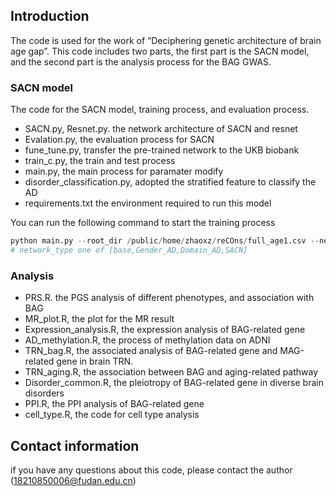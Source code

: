 ## Introduction
The code is used for the work of “Deciphering genetic architecture of brain age gap”.
This code includes two parts, the first part is the SACN model, and the second part is the analysis process for the BAG GWAS.

### SACN model 
The code for the SACN model, training process, and evaluation process.
- SACN.py, Resnet.py. the network architecture of SACN and resnet
- Evalation.py, the evaluation process for SACN
- fune_tune.py, transfer the pre-trained  network to the UKB biobank
- train_c.py, the train and test process
- main.py, the main process for paramater modify
- disorder_classification.py, adopted the stratified feature to classify the  AD
- requirements.txt the environment required to run this model


You can run  the following command to start the training process
```python
python main.py --root_dir /public/home/zhaoxz/reCOns/full_age1.csv --network_type SACN --model_name SACN --base SACN --epochs 200 --batch_size 12  --lr 1e-04
# network_type one of [base,Gender_AD,Domain_AD,SACN]
```
### Analysis
- PRS.R. the PGS analysis of different phenotypes, and association with BAG
- MR_plot.R, the plot for the MR result
- Expression_analysis.R, the expression analysis of BAG-related gene
- AD_methylation.R, the process of methylation data on ADNI
- TRN_bag.R, the associated analysis of BAG-related gene and MAG-related gene in brain TRN.
- TRN_aging.R, the association between BAG and aging-related pathway
- Disorder_common.R,  the pleiotropy of BAG-related gene in diverse brain disorders
- PPI.R, the PPI analysis of BAG-related gene
- cell_type.R, the code for cell type analysis

## Contact information
if you have any questions about this code, please contact the author (18210850006@fudan.edu.cn)
